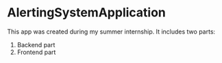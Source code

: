 # AlertingSystemApplication

This app was created during my summer internship. It includes two parts:

1) Backend part 
2) Frontend part 
